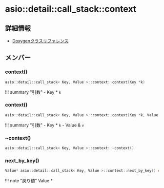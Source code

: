 # asio::detail::call_stack::context



## 詳細情報

- [Doxygenクラスリファレンス](https://lang-ship.com/reference/ESP32/latest/classasio_1_1detail_1_1call__stack_1_1context.html)

## メンバー

### context()



```c
asio::detail::call_stack< Key, Value >::context::context(Key *k)
```

!!! summary "引数"
	- Key * `k` 



### context()



```c
asio::detail::call_stack< Key, Value >::context::context(Key *k, Value &v)
```

!!! summary "引数"
	- Key * `k` 
	- Value & `v` 



### ~context()



```c
asio::detail::call_stack< Key, Value >::context::~context()
```



### next_by_key()



```c
Value* asio::detail::call_stack< Key, Value >::context::next_by_key() const
```

!!! note "戻り値"
	Value *



